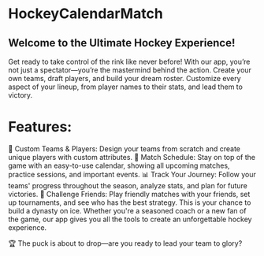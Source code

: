 # HockeyCalendarMatch

## Welcome to the Ultimate Hockey Experience!

Get ready to take control of the rink like never before! With our app, you’re not just a spectator—you’re the mastermind behind the action. Create your own teams, draft players, and build your dream roster. Customize every aspect of your lineup, from player names to their stats, and lead them to victory.

# Features:

🏒 Custom Teams & Players: Design your teams from scratch and create unique players with custom attributes.
📅 Match Schedule: Stay on top of the game with an easy-to-use calendar, showing all upcoming matches, practice sessions, and important events.
📊 Track Your Journey: Follow your teams' progress throughout the season, analyze stats, and plan for future victories.
🤝 Challenge Friends: Play friendly matches with your friends, set up tournaments, and see who has the best strategy.
This is your chance to build a dynasty on ice. Whether you're a seasoned coach or a new fan of the game, our app gives you all the tools to create an unforgettable hockey experience.

🏆 The puck is about to drop—are you ready to lead your team to glory?


